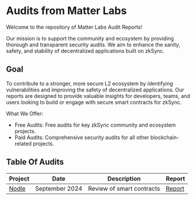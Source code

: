 # Audits from Matter Labs

Welcome to the repository of Matter Labs Audit Reports! 

Our mission is to support the community and ecosystem by providing thorough and transparent security audits. 
We aim to enhance the sanity, safety, and stability of decentralized applications built on zkSync.

## Goal

To contribute to a stronger, more secure L2 ecosystem by identifying vulnerabilities and improving the safety of decentralized applications.
Our reports are designed to provide valuable insights for developers, teams, and users looking to build or engage with secure smart contracts for zkSync.

What We Offer:
- Free Audits: Free audits for key zkSync community and ecosystem projects.
- Paid Audits: Comprehensive security audits for all other blockchain-related projects.

## Table Of Audits

|  Project | Date  |  Description |  Report |
|---|---|---|---|
| [Nodle](https://docs.nodle.com/nodle-on-zksync-era) | September 2024 | Review of smart contracts | [Report](https://github.com/matter-labs-audits/reports/blob/main/Nodle/Nodle%20Security%20Review%20Final%20Report.pdf) |
